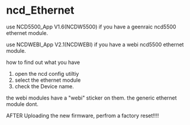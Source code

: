# ncd_Ethernet
use NCD5500_App V1.6(NCDW5500) if you have a geenraic ncd5500 ethernet module.


use NCDWEBI_App V2.1(NCDWEBI) if you have a webi ncd5500 ethernet module.

how to find out what you have
1. open the ncd config utiltiy
2. select the ethernet module
3. check the Device name. 

the webi modules have a "webi" sticker on them. the generic ethernet module dont.

AFTER Uploading the new firmware, perfrom a factory reset!!!!
